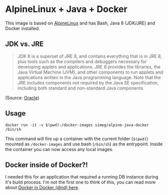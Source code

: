 # AlpineLinux + Java + Docker
This image is based on [AlpineLinux](https://alpinelinux.org/) and has Bash, Java 8 (JDK/JRE) and Docker installed.

## JDK vs. JRE
>JDK 8 is a superset of JRE 8, and contains everything that is in JRE 8, plus tools such as the compilers and debuggers necessary for developing applets and applications. JRE 8 provides the libraries, the Java Virtual Machine (JVM), and other components to run applets and applications written in the Java programming language. Note that the JRE includes components not required by the Java SE specification, including both standard and non-standard Java components.

(Source: [Oracle](http://docs.oracle.com/javase/8/docs/))

## Usage
```
docker run -it -v $(pwd):/docker-images simeg/alpine-java-docker /bin/sh 
```
This command will fire up a container with the current folder (`$(pwd)`) mounted as `/docker-images`  and use bash (`/bin/sh`) as the entrypoint. Inside the container you can now access any local images.

## Docker inside of Docker?!
I needed this for an application that required a running DB instance during it's build process. I'm not the first one to think of this, you can read more about [Docker in Docker (dind) here](https://github.com/jpetazzo/dind).

